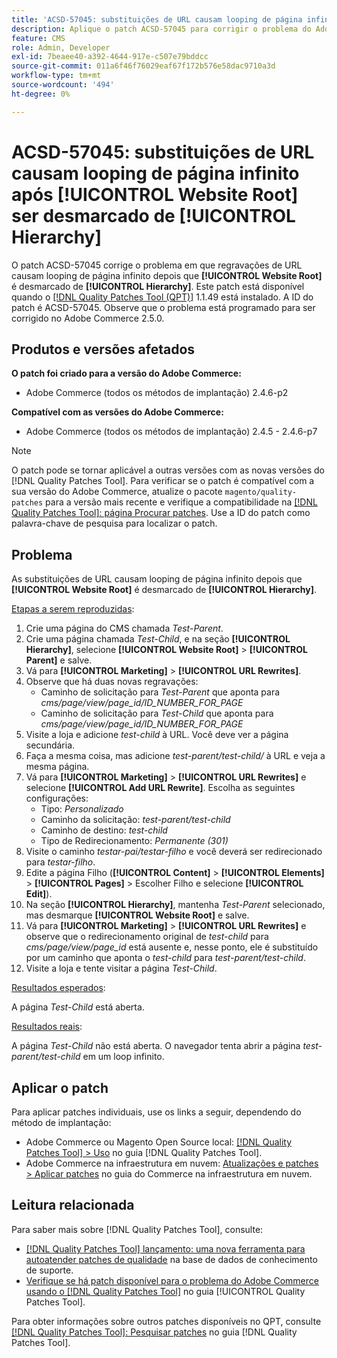```yaml
---
title: 'ACSD-57045: substituições de URL causam looping de página infinito após [!UICONTROL Website Root] ser desmarcado de [!UICONTROL Hierarchy]'
description: Aplique o patch ACSD-57045 para corrigir o problema do Adobe Commerce em que substituições de URL causam looping de página infinito depois que [!UICONTROL Website Root] é desmarcado de [!UICONTROL Hierarchy].
feature: CMS
role: Admin, Developer
exl-id: 7beaee40-a392-4644-917e-c507e79bddcc
source-git-commit: 011a6f46f76029eaf67f172b576e58dac9710a3d
workflow-type: tm+mt
source-wordcount: '494'
ht-degree: 0%

---
```


# ACSD-57045: substituições de URL causam looping de página infinito após [!UICONTROL Website Root] ser desmarcado de [!UICONTROL Hierarchy]

O patch ACSD-57045 corrige o problema em que regravações de URL causam looping de página infinito depois que **[!UICONTROL Website Root]** é desmarcado de **[!UICONTROL Hierarchy]**. Este patch está disponível quando o [[!DNL Quality Patches Tool (QPT)]](https://experienceleague.adobe.com/en/docs/commerce-operations/tools/quality-patches-tool/quality-patches-tool-to-self-serve-quality-patches) 1.1.49 está instalado. A ID do patch é ACSD-57045. Observe que o problema está programado para ser corrigido no Adobe Commerce 2.5.0.

## Produtos e versões afetados

**O patch foi criado para a versão do Adobe Commerce:**

* Adobe Commerce (todos os métodos de implantação) 2.4.6-p2

**Compatível com as versões do Adobe Commerce:**

* Adobe Commerce (todos os métodos de implantação) 2.4.5 - 2.4.6-p7

>[!NOTE]
>
>O patch pode se tornar aplicável a outras versões com as novas versões do [!DNL Quality Patches Tool]. Para verificar se o patch é compatível com a sua versão do Adobe Commerce, atualize o pacote `magento/quality-patches` para a versão mais recente e verifique a compatibilidade na [[!DNL Quality Patches Tool]: página Procurar patches](https://experienceleague.adobe.com/tools/commerce-quality-patches/index.html). Use a ID do patch como palavra-chave de pesquisa para localizar o patch.

## Problema

As substituições de URL causam looping de página infinito depois que **[!UICONTROL Website Root]** é desmarcado de **[!UICONTROL Hierarchy]**.

<u>Etapas a serem reproduzidas</u>:

1. Crie uma página do CMS chamada *Test-Parent*.
1. Crie uma página chamada *Test-Child*, e na seção **[!UICONTROL Hierarchy]**, selecione **[!UICONTROL Website Root]** > **[!UICONTROL Parent]** e salve.
1. Vá para **[!UICONTROL Marketing]** > **[!UICONTROL URL Rewrites]**.
1. Observe que há duas novas regravações:
   * Caminho de solicitação para *Test-Parent* que aponta para *cms/page/view/page_id/ID_NUMBER_FOR_PAGE*
   * Caminho de solicitação para *Test-Child* que aponta para *cms/page/view/page_id/ID_NUMBER_FOR_PAGE*
1. Visite a loja e adicione *test-child* à URL. Você deve ver a página secundária.
1. Faça a mesma coisa, mas adicione *test-parent/test-child/* à URL e veja a mesma página.
1. Vá para **[!UICONTROL Marketing]** > **[!UICONTROL URL Rewrites]** e selecione **[!UICONTROL Add URL Rewrite]**. Escolha as seguintes configurações:
   * Tipo: *Personalizado*
   * Caminho da solicitação: *test-parent/test-child*
   * Caminho de destino: *test-child*
   * Tipo de Redirecionamento: *Permanente (301)*
1. Visite o caminho *testar-pai/testar-filho* e você deverá ser redirecionado para *testar-filho*.
1. Edite a página Filho (**[!UICONTROL Content]** > **[!UICONTROL Elements]** > **[!UICONTROL Pages]** > Escolher Filho e selecione **[!UICONTROL Edit]**).
1. Na seção **[!UICONTROL Hierarchy]**, mantenha *Test-Parent* selecionado, mas desmarque **[!UICONTROL Website Root]** e salve.
1. Vá para **[!UICONTROL Marketing]** > **[!UICONTROL URL Rewrites]** e observe que o redirecionamento original de *test-child* para *cms/page/view/page_id* está ausente e, nesse ponto, ele é substituído por um caminho que aponta o *test-child* para *test-parent/test-child*.
1. Visite a loja e tente visitar a página *Test-Child*.

<u>Resultados esperados</u>:

A página *Test-Child* está aberta.

<u>Resultados reais</u>:

A página *Test-Child* não está aberta. O navegador tenta abrir a página *test-parent/test-child* em um loop infinito.

## Aplicar o patch

Para aplicar patches individuais, use os links a seguir, dependendo do método de implantação:

* Adobe Commerce ou Magento Open Source local: [[!DNL Quality Patches Tool] > Uso](/help/tools/quality-patches-tool/usage.md) no guia [!DNL Quality Patches Tool].
* Adobe Commerce na infraestrutura em nuvem: [Atualizações e patches > Aplicar patches](https://experienceleague.adobe.com/docs/commerce-cloud-service/user-guide/develop/upgrade/apply-patches.html) no guia do Commerce na infraestrutura em nuvem.

## Leitura relacionada

Para saber mais sobre [!DNL Quality Patches Tool], consulte:

* [[!DNL Quality Patches Tool] lançamento: uma nova ferramenta para autoatender patches de qualidade](https://experienceleague.adobe.com/en/docs/commerce-operations/tools/quality-patches-tool/quality-patches-tool-to-self-serve-quality-patches) na base de dados de conhecimento de suporte.
* [Verifique se há patch disponível para o problema do Adobe Commerce usando o  [!DNL Quality Patches Tool]](/help/tools/quality-patches-tool/patches-available-in-qpt/check-patch-for-magento-issue-with-magento-quality-patches.md) no guia [!UICONTROL Quality Patches Tool].


Para obter informações sobre outros patches disponíveis no QPT, consulte [[!DNL Quality Patches Tool]: Pesquisar patches](https://experienceleague.adobe.com/tools/commerce-quality-patches/index.html) no guia [!DNL Quality Patches Tool].
